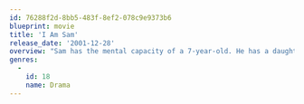 ```yaml
---
id: 76288f2d-8bb5-483f-8ef2-078c9e9373b6
blueprint: movie
title: 'I Am Sam'
release_date: '2001-12-28'
overview: "Sam has the mental capacity of a 7-year-old. He has a daughter with a homeless woman who abandons them when they leave the hospital, leaving Sam to raise Lucy on his own. But as Lucy grows up, Sam's limitations start to become a problem and the authorities take her away. Sam shames high-priced lawyer Rita into taking his case pro bono and in turn teaches her the value of love and family."
genres:
  -
    id: 18
    name: Drama
---
```


